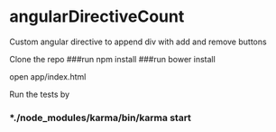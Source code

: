 # angularDirectiveCount
Custom angular directive to append div with add and remove buttons

Clone the repo
###run npm install
###run bower install

open app/index.html


Run the tests by
### *./node_modules/karma/bin/karma start
